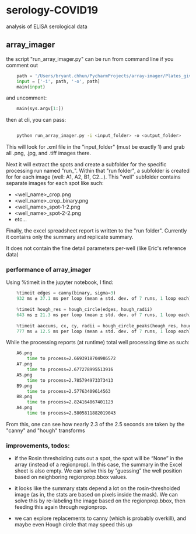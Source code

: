 # serology-COVID19
analysis of ELISA serological data 


## array_imager

the script "run_array_imager.py" can be run from command line if you comment out

```python
    path = '/Users/bryant.chhun/PycharmProjects/array-imager/Plates_given_to_manu/2020-01-15_plate4_AEP_Feb3_6mousesera'
    input = ['-i', path, '-o', path]
    main(input)
```

and uncomment:
```python
    main(sys.argv[1:])
```

then at cli, you can pass:

```bash

    python run_array_imager.py -i <input_folder> -o <output_folder>

```

This will look for .xml file in the "input_folder" (must be exactly 1) and grab all .png, .jpg, and .tiff images there.

Next it will extract the spots and create a subfolder for the specific processing run named "run_<hour>_<min>_<sec>".
Within that "run folder", a subfolder is created for for each image (well: A1, A2, B1, C2...).  This "well" subfolder contains
separate images for each spot like such:

- <well_name>_crop.png
- <well_name>_crop_binary.png
- <well_name>_spot-1-2.png
- <well_name>_spot-2-2.png
- etc...

Finally, the excel spreadsheet report is written to the "run folder".  Currently it contains only the summary and replicate summary.

It does not contain the fine detail parameters per-well (like Eric's reference data)

### performance of array_imager

Using %timeit in the jupyter notebook, I find:

```python
    %timeit edges = canny(binary, sigma=3)
    932 ms ± 37.1 ms per loop (mean ± std. dev. of 7 runs, 1 loop each)
    
    %timeit hough_res = hough_circle(edges, hough_radii)
    643 ms ± 21.3 ms per loop (mean ± std. dev. of 7 runs, 1 loop each)
    
    %timeit aaccums, cx, cy, radii = hough_circle_peaks(hough_res, hough_radii, total_num_peaks=1)
    777 ms ± 12.5 ms per loop (mean ± std. dev. of 7 runs, 1 loop each)

```
While the processing reports (at runtime) total well processing time as such:

```bash
    A6.png
        time to process=2.6693918704986572
    A7.png
        time to process=2.677278995513916
    A5.png
        time to process=2.785794973373413
    B9.png
        time to process=2.57763409614563
    B8.png
        time to process=2.824164867401123
    A4.png
        time to process=2.5805811882019043

```
From this, one can see how nearly 2.3 of the 2.5 seconds are taken by the "canny" and "hough" transforms

### improvements, todos:

- if the Rosin thresholding cuts out a spot, the spot will be “None” in the array (instead of a regionprop).  In this case, the summary in the Excel sheet is also empty.
We can solve this by “guessing” the well position based on neighboring regionprop.bbox values.

- it looks like the summary stats depend a lot on the rosin-thresholded image (as in, the stats are based on pixels inside the mask).  We can solve this by re-labeling the image based on the regionprop.bbox, then feeding this again through regionprop.

- we can explore replacements to canny (which is probably overkill), and maybe even Hough circle that may speed this up
